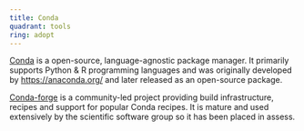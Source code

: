 ```yaml
---
title: Conda
quadrant: tools
ring: adopt
---
```


[Conda](https://conda.io) is a open-source, language-agnostic package manager.
It primarily supports Python & R programming languages and was originally
developed by <https://anaconda.org/> and later released as an open-source
package.

[Conda-forge](https://conda-forge) is a community-led project providing build
infrastructure, recipes and support for popular Conda recipes. It is mature and
used extensively by the scientific software group so it has been placed in
assess.
